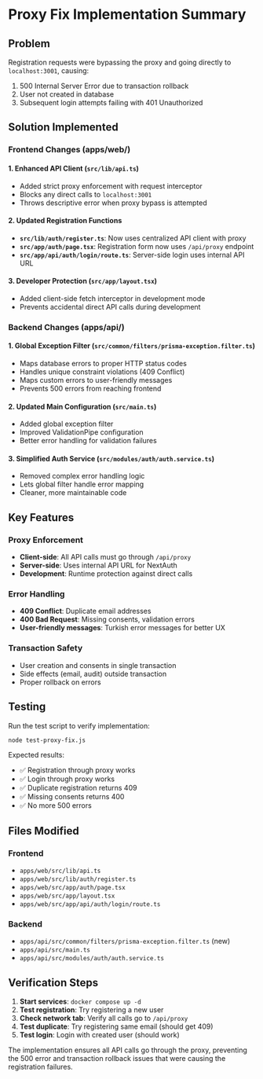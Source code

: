 # Proxy Fix Implementation Summary

## Problem
Registration requests were bypassing the proxy and going directly to `localhost:3001`, causing:
1. 500 Internal Server Error due to transaction rollback
2. User not created in database
3. Subsequent login attempts failing with 401 Unauthorized

## Solution Implemented

### Frontend Changes (apps/web/)

#### 1. Enhanced API Client (`src/lib/api.ts`)
- Added strict proxy enforcement with request interceptor
- Blocks any direct calls to `localhost:3001`
- Throws descriptive error when proxy bypass is attempted

#### 2. Updated Registration Functions
- **`src/lib/auth/register.ts`**: Now uses centralized API client with proxy
- **`src/app/auth/page.tsx`**: Registration form now uses `/api/proxy` endpoint
- **`src/app/api/auth/login/route.ts`**: Server-side login uses internal API URL

#### 3. Developer Protection (`src/app/layout.tsx`)
- Added client-side fetch interceptor in development mode
- Prevents accidental direct API calls during development

### Backend Changes (apps/api/)

#### 1. Global Exception Filter (`src/common/filters/prisma-exception.filter.ts`)
- Maps database errors to proper HTTP status codes
- Handles unique constraint violations (409 Conflict)
- Maps custom errors to user-friendly messages
- Prevents 500 errors from reaching frontend

#### 2. Updated Main Configuration (`src/main.ts`)
- Added global exception filter
- Improved ValidationPipe configuration
- Better error handling for validation failures

#### 3. Simplified Auth Service (`src/modules/auth/auth.service.ts`)
- Removed complex error handling logic
- Lets global filter handle error mapping
- Cleaner, more maintainable code

## Key Features

### Proxy Enforcement
- **Client-side**: All API calls must go through `/api/proxy`
- **Server-side**: Uses internal API URL for NextAuth
- **Development**: Runtime protection against direct calls

### Error Handling
- **409 Conflict**: Duplicate email addresses
- **400 Bad Request**: Missing consents, validation errors
- **User-friendly messages**: Turkish error messages for better UX

### Transaction Safety
- User creation and consents in single transaction
- Side effects (email, audit) outside transaction
- Proper rollback on errors

## Testing

Run the test script to verify implementation:
```bash
node test-proxy-fix.js
```

Expected results:
- ✅ Registration through proxy works
- ✅ Login through proxy works  
- ✅ Duplicate registration returns 409
- ✅ Missing consents returns 400
- ✅ No more 500 errors

## Files Modified

### Frontend
- `apps/web/src/lib/api.ts`
- `apps/web/src/lib/auth/register.ts`
- `apps/web/src/app/auth/page.tsx`
- `apps/web/src/app/layout.tsx`
- `apps/web/src/app/api/auth/login/route.ts`

### Backend
- `apps/api/src/common/filters/prisma-exception.filter.ts` (new)
- `apps/api/src/main.ts`
- `apps/api/src/modules/auth/auth.service.ts`

## Verification Steps

1. **Start services**: `docker compose up -d`
2. **Test registration**: Try registering a new user
3. **Check network tab**: Verify all calls go to `/api/proxy`
4. **Test duplicate**: Try registering same email (should get 409)
5. **Test login**: Login with created user (should work)

The implementation ensures all API calls go through the proxy, preventing the 500 error and transaction rollback issues that were causing the registration failures.
